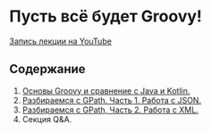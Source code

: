 # Пусть всё будет Groovy!

[Запись лекции на YouTube](https://youtu.be/_iKjGyt_CSU?si=6qwyBqTyX5iO4uEh)

## Содержание

1. [Основы Groovy и сравнение с Java  и Kotlin.](https://github.com/kadehar/let-everything-be-groovy/blob/01-intro-to-groovy/README.md)
2. [Разбираемся с GPath. Часть 1. Работа с JSON.](https://github.com/kadehar/let-everything-be-groovy/tree/02-gpath-part-1-json/)
3. [Разбираемся с GPath, Часть 2. Работа с XML.](https://github.com/kadehar/let-everything-be-groovy/tree/03-gpath-part-2-xml/)
4. Секция Q&A.
